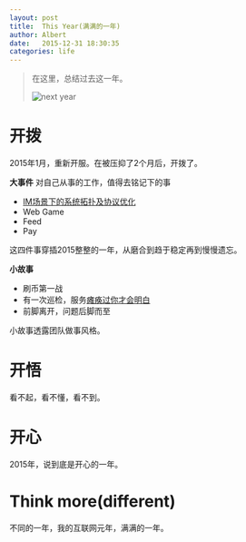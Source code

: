 ```yaml
---
layout: post
title:  This Year(满满的一年)
author: Albert
date:   2015-12-31 18:30:35
categories: life
---
```


> 在这里，总结过去这一年。
> 
> ![next year](http://blog.atschx.me/assets/images/2015/03/next-year.png)

# 开拨

2015年1月，重新开服。在被压抑了2个月后，开拨了。

**大事件** 对自己从事的工作，值得去铭记下的事

* [IM场景下的系统拓扑及协议优化](http://blog.atschx.me/tech/2015/07/01/im-topology-and-protocol-statistic.html)
* Web Game
* Feed
* Pay

这四件事穿插2015整整的一年，从磨合到趋于稳定再到慢慢遗忘。

**小故事**

* 刷币第一战
* 有一次巡检，服务[瘫痪过你才会明白](http://blog.atschx.me/work/2015/06/01/day-in-day-out.html)
* 前脚离开，问题后脚而至

小故事透露团队做事风格。

# 开悟

看不起，看不懂，看不到。

# 开心

2015年，说到底是开心的一年。

# Think more(different)

不同的一年，我的互联网元年，满满的一年。